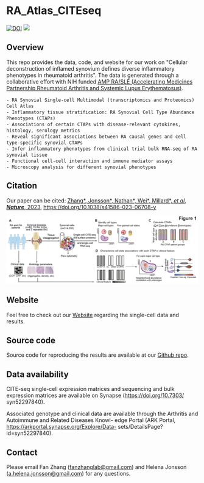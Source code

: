 # RA_Atlas_CITEseq

[![DOI](https://zenodo.org/badge/367384023.svg)](https://zenodo.org/badge/latestdoi/367384023)
![](https://komarev.com/ghpvc/?username=immunogenomics&style=flat-square&color=blueviolet)

## Overview
This repo provides the data, code, and website for our work on "Cellular deconstruction of inflamed synovium defines diverse inflammatory phenotypes in rheumatoid arthritis". The data is generated through a collaborative effort with NIH funded [AMP RA/SLE (Accelerating Medicines Partnership Rheumatoid Arthritis and Systemic Lupus Erythematosus)](https://www.niams.nih.gov/grants-funding/funded-research/accelerating-medicines/RA-SLE).


```
- RA Synovial Single-cell Multimodal (transcriptomics and Proteomics) Cell Atlas
- Inflammatory tissue stratification: RA Synovial Cell Type Abundance Phenotypes (CTAPs)
- Associations of certain CTAPs with disease-relevant cytokines, histology, serology metrics
- Reveal significant associations between RA causal genes and cell type-specific synovial CTAPs
- Infer inflammatory phenotypes from clinical trial bulk RNA-seq of RA synovial tissue
- Functional cell-cell interaction and immune mediator assays
- Microscopy analysis for different synovial phenotypes 
```


## Citation
Our paper can be cited: [Zhang*, Jonsson*, Nathan*, Wei*, Millard*, *et al*, ***Nature***, 2023](https://www.nature.com/articles/s41586-023-06708-y), https://doi.org/10.1038/s41586-023-06708-y

<img src="https://github.com/immunogenomics/RA_Atlas_CITEseq/blob/master/figure/overview.png" width="800" align="center">


## Website
Feel free to check out our [Website](https://immunogenomics.io/ampra2/) regarding the single-cell data and results.


## Source code
Source code for reproducing the results are available at our [Github repo](https://github.com/immunogenomics/RA_Atlas_CITEseq).


## Data availability
CITE-seq single-cell expression matrices and sequencing and bulk
expression matrices are available on Synapse (https://doi.org/10.7303/
syn52297840). 

Associated genotype and clinical data are available
through the Arthritis and Autoimmune and Related Diseases Knowl-
edge Portal (ARK Portal, https://arkportal.synapse.org/Explore/Data-
sets/DetailsPage?id=syn52297840).


## Contact
Please email Fan Zhang (fanzhanglab@gmail.com) and Helena Jonsson (a.helena.jonsson@gmail.com) for any questions.
